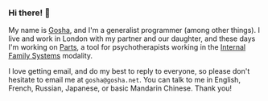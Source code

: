 ### Hi there! 👋

My name is [Gosha](https://gosha.net), and I'm a generalist programmer (among other things). I live and work in London with my partner and our daughter, and these days I'm working on [Parts](https://github.com/apossiblespace/parts), a tool for psychotherapists working in the [Internal Family Systems](https://en.wikipedia.org/wiki/Internal_Family_Systems_Model) modality.

I love getting email, and do my best to reply to everyone, so please don't hesitate to email me at `gosha@gosha.net`. You can talk to me in English, French, Russian, Japanese, or basic Mandarin Chinese. Thank you!
